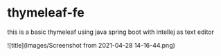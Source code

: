 # thymeleaf-fe

this is a basic thymeleaf using java spring boot with intellej as text editor

![title](Images/Screenshot from 2021-04-28 14-16-44.png)

